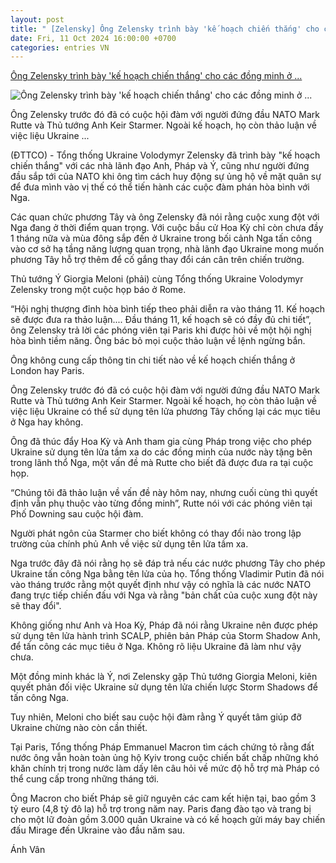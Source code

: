 ```yaml
---
layout: post
title: " [Zelensky] Ông Zelensky trình bày 'kế hoạch chiến thắng' cho các đồng minh ở ..."
date: Fri, 11 Oct 2024 16:00:00 +0700
categories: entries VN
---
```

[Ông Zelensky trình bày 'kế hoạch chiến thắng' cho các đồng minh ở ...](https://dttc.sggp.org.vn/ong-zelensky-trinh-bay-ke-hoach-chien-thang-cho-cac-dong-minh-o-chau-au-post117629.html)

![Ông Zelensky trình bày 'kế hoạch chiến thắng' cho các đồng minh ở ...](https://image.sggp.org.vn/1200x630/Uploaded/2024/dufkxmeyxq/2024_10_11/59759d3f4e06fdaf9f10fce895b176628cbf9384-4994.jpg.webp)

Ông Zelensky trước đó đã có cuộc hội đàm với người đứng đầu NATO Mark Rutte và Thủ tướng Anh Keir Starmer. Ngoài kế hoạch, họ còn thảo luận về việc liệu Ukraine ...

(ĐTTCO) - Tổng thống Ukraine Volodymyr Zelensky đã trình bày "kế hoạch chiến thắng" với các nhà lãnh đạo Anh, Pháp và Ý, cũng như người đứng đầu sắp tới của NATO khi ông tìm cách huy động sự ủng hộ về mặt quân sự để đưa mình vào vị thế có thể tiến hành các cuộc đàm phán hòa bình với Nga.

Các quan chức phương Tây và ông Zelensky đã nói rằng cuộc xung đột với Nga đang ở thời điểm quan trọng. Với cuộc bầu cử Hoa Kỳ chỉ còn chưa đầy 1 tháng nữa và mùa đông sắp đến ở Ukraine trong bối cảnh Nga tấn công vào cơ sở hạ tầng năng lượng quan trọng, nhà lãnh đạo Ukraine mong muốn phương Tây hỗ trợ thêm để cố gắng thay đổi cán cân trên chiến trường.

Thủ tướng Ý Giorgia Meloni (phải) cùng Tổng thống Ukraine Volodymyr Zelensky trong một cuộc họp báo ở Rome.

“Hội nghị thượng đỉnh hòa bình tiếp theo phải diễn ra vào tháng 11. Kế hoạch sẽ được đưa ra thảo luận.... Đầu tháng 11, kế hoạch sẽ có đầy đủ chi tiết”, ông Zelensky trả lời các phóng viên tại Paris khi được hỏi về một hội nghị hòa bình tiềm năng. Ông bác bỏ mọi cuộc thảo luận về lệnh ngừng bắn.

Ông không cung cấp thông tin chi tiết nào về kế hoạch chiến thắng ở London hay Paris.

Ông Zelensky trước đó đã có cuộc hội đàm với người đứng đầu NATO Mark Rutte và Thủ tướng Anh Keir Starmer. Ngoài kế hoạch, họ còn thảo luận về việc liệu Ukraine có thể sử dụng tên lửa phương Tây chống lại các mục tiêu ở Nga hay không.

Ông đã thúc đẩy Hoa Kỳ và Anh tham gia cùng Pháp trong việc cho phép Ukraine sử dụng tên lửa tầm xa do các đồng minh của nước này tặng bên trong lãnh thổ Nga, một vấn đề mà Rutte cho biết đã được đưa ra tại cuộc họp.

“Chúng tôi đã thảo luận về vấn đề này hôm nay, nhưng cuối cùng thì quyết định vẫn phụ thuộc vào từng đồng minh”, Rutte nói với các phóng viên tại Phố Downing sau cuộc hội đàm.

Người phát ngôn của Starmer cho biết không có thay đổi nào trong lập trường của chính phủ Anh về việc sử dụng tên lửa tầm xa.

Nga trước đây đã nói rằng họ sẽ đáp trả nếu các nước phương Tây cho phép Ukraine tấn công Nga bằng tên lửa của họ. Tổng thống Vladimir Putin đã nói vào tháng trước rằng một quyết định như vậy có nghĩa là các nước NATO đang trực tiếp chiến đấu với Nga và rằng "bản chất của cuộc xung đột này sẽ thay đổi".

Không giống như Anh và Hoa Kỳ, Pháp đã nói rằng Ukraine nên được phép sử dụng tên lửa hành trình SCALP, phiên bản Pháp của Storm Shadow Anh, để tấn công các mục tiêu ở Nga. Không rõ liệu Ukraine đã làm như vậy chưa.

Một đồng minh khác là Ý, nơi Zelensky gặp Thủ tướng Giorgia Meloni, kiên quyết phản đối việc Ukraine sử dụng tên lửa chiến lược Storm Shadows để tấn công Nga.

Tuy nhiên, Meloni cho biết sau cuộc hội đàm rằng Ý quyết tâm giúp đỡ Ukraine chừng nào còn cần thiết.

Tại Paris, Tổng thống Pháp Emmanuel Macron tìm cách chứng tỏ rằng đất nước ông vẫn hoàn toàn ủng hộ Kyiv trong cuộc chiến bất chấp những khó khăn chính trị trong nước làm dấy lên câu hỏi về mức độ hỗ trợ mà Pháp có thể cung cấp trong những tháng tới.



Ông Macron cho biết Pháp sẽ giữ nguyên các cam kết hiện tại, bao gồm 3 tỷ euro (4,8 tỷ đô la) hỗ trợ trong năm nay. Paris đang đào tạo và trang bị cho một lữ đoàn gồm 3.000 quân Ukraine và có kế hoạch gửi máy bay chiến đấu Mirage đến Ukraine vào đầu năm sau.

Ánh Vân

